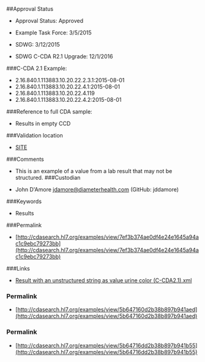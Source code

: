 ##Approval Status 

* Approval Status: Approved
* Example Task Force: 3/5/2015
* SDWG: 3/12/2015

* SDWG C-CDA R2.1 Upgrade: 12/1/2016    

###C-CDA 2.1 Example: 


* 2.16.840.1.113883.10.20.22.2.3.1:2015-08-01
* 2.16.840.1.113883.10.20.22.4.1:2015-08-01
* 2.16.840.1.113883.10.20.22.4.119
* 2.16.840.1.113883.10.20.22.4.2:2015-08-01

###Reference to full CDA sample:
* Results in empty CCD


###Validation location

* [SITE](https://sitenv.org/sandbox-ccda/ccda-validator)


###Comments

* This is an example of a value from a lab result that may not be structured.
###Custodian

* John D'Amore jdamore@diameterhealth.com (GitHub: jddamore)



###Keywords

* Results

###Permalink 

* [http://cdasearch.hl7.org/examples/view/7ef3b374ae0df4e24e1645a94ac1c9ebc79273bb](http://cdasearch.hl7.org/examples/view/7ef3b374ae0df4e24e1645a94ac1c9ebc79273bb)

###Links 

* [Result with an unstructured string as value urine color (C-CDA2.1).xml](https://github.com/HL7/C-CDA-Examples/tree/master/Results/Result%20with%20an%20unstructured%20string%20as%20value%20%28urine%20color%29/Result%20with%20an%20unstructured%20string%20as%20value%20urine%20color%20%28C-CDA2.1%29.xml)


### Permalink 

* [http://cdasearch.hl7.org/examples/view/5b647160d2b38b897b941aed](http://cdasearch.hl7.org/examples/view/5b647160d2b38b897b941aed)

### Permalink 

* [http://cdasearch.hl7.org/examples/view/5b64716dd2b38b897b941b55](http://cdasearch.hl7.org/examples/view/5b64716dd2b38b897b941b55)